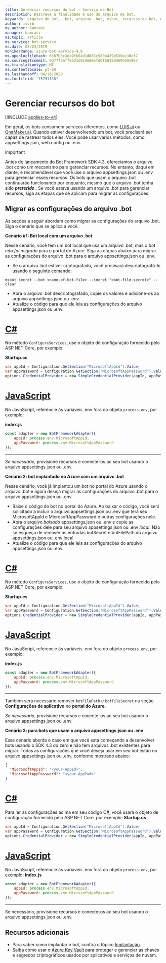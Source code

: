 ```yaml
---
title: Gerenciar recursos do bot – Serviço de Bot
description: Descreve a finalidade e uso do arquivo de bot.
keywords: arquivo de bot, .bot, arquivo .bot, msbot, recursos do bot, gerenciar recursos do bot
author: ivorb
ms.author: kamrani
manager: kamrani
ms.topic: article
ms.service: bot-service
ms.date: 05/23/2019
monikerRange: azure-bot-service-4.0
ms.openlocfilehash: 65b7b3c3da9fb04d1d086c5304439b53bbc30cf7
ms.sourcegitcommit: 9d77f3aff9521d819e88efd0fbd19d469b9919e7
ms.translationtype: MT
ms.contentlocale: pt-BR
ms.lasthandoff: 04/16/2020
ms.locfileid: "75791138"
---
```

# <a name="manage-bot-resources"></a>Gerenciar recursos do bot

[!INCLUDE [applies-to-v4](../includes/applies-to.md)]

Em geral, os bots consomem serviços diferentes, como [LUIS.ai](https://luis.ai) ou [QnaMaker.ai](https://qnamaker.ai). Quando estiver desenvolvendo um bot, você precisará ser capaz de rastrear todos eles. Você pode usar vários métodos, como appsettings.json, web.config ou .env. 

> [!IMPORTANT]
> Antes do lançamento do Bot Framework SDK 4.3, oferecíamos o arquivo .bot como um mecanismo para gerenciar recursos. No entanto, daqui em diante, é recomendável que você use o arquivo appsettings.json ou .env para gerenciar esses recursos. Os bots que usam o arquivo .bot continuarão funcionando por enquanto, mesmo que o arquivo .bot tenha sido **_preterido_** . Se você estava usando um arquivo .bot para gerenciar recursos, siga as etapas que se aplicam para migrar as configurações. 

## <a name="migrating-settings-from-bot-file"></a>Migrar as configurações do arquivo .bot
As seções a seguir abordam como migrar as configurações do arquivo .bot. Siga o cenário que se aplica a você.

**Cenário #1: Bot local com um arquivo .bot**

Nesse cenário, você tem um bot local que usa um arquivo .bot, mas o _bot não foi migrado_ para o portal do Azure. Siga as etapas abaixo para migrar as configurações do arquivo .bot para o arquivo appsettings.json ou .env.

- Se o arquivo .bot estiver criptografado, você precisará descriptografá-lo usando o seguinte comando:

```cli
msbot secret --bot <name-of-bot-file> --secret "<bot-file-secret>" --clear
```

- Abra o arquivo .bot descriptografado, copie os valores e adicione-os ao arquivo appsettings.json ou .env.
- Atualize o código para que ele leia as configurações do arquivo appsettings.json ou .env.

# <a name="c"></a>[C#](#tab/csharp)

No método `ConfigureServices`, use o objeto de configuração fornecido pelo ASP.NET Core, por exemplo: 

**Startup.cs**
```csharp
var appId = Configuration.GetSection("MicrosoftAppId").Value;
var appPassword = Configuration.GetSection("MicrosoftAppPassword").Value;
options.CredentialProvider = new SimpleCredentialProvider(appId, appPassword);
```
# <a name="javascript"></a>[JavaScript](#tab/js)

No JavaScript, referencie às variáveis .env fora do objeto `process.env`, por exemplo:
   
**index.js**

```js
const adapter = new BotFrameworkAdapter({
    appId: process.env.MicrosoftAppId,
    appPassword: process.env.MicrosoftAppPassword
});
```
---

*Se necessário*, provisione recursos e conecte-os ao seu bot usando o arquivo appsettings.json ou .env.

**Cenário 2: bot implantado no Azure com um arquivo .bot**

Nesse cenário, você já implantou um bot no portal do Azure usando o arquivo .bot e agora deseja migrar as configurações do arquivo .bot para o arquivo appsettings.json ou .env.

- Baixe o código do bot no portal do Azure. Ao baixar o código, você será solicitado a incluir o arquivo appsettings.json ou .env que terá seu MicrosoftAppId e MicrosoftAppPassword e outras configurações nele. 
- Abra o arquivo _baixado_ appsettings.json ou .env e copie as configurações dele para seu arquivo appsettings.json ou .env _local_. Não se esqueça de remover as entradas botSecret e botFilePath do arquivo appsettings.json ou .env local.
- Atualize o código para que ele leia as configurações do arquivo appsettings.json ou .env.

# <a name="c"></a>[C#](#tab/csharp)
No método `ConfigureServices`, use o objeto de configuração fornecido pelo ASP.NET Core, por exemplo: 

**Startup.cs**
```csharp
var appId = Configuration.GetSection("MicrosoftAppId").Value;
var appPassword = Configuration.GetSection("MicrosoftAppPassword").Value;
options.CredentialProvider = new SimpleCredentialProvider(appId, appPassword);
```
# <a name="javascript"></a>[JavaScript](#tab/js)
No JavaScript, referencie às variáveis .env fora do objeto `process.env`, por exemplo:
   
**index.js**

```js
const adapter = new BotFrameworkAdapter({
    appId: process.env.MicrosoftAppId,
    appPassword: process.env.MicrosoftAppPassword
});
```
---

Também será necessário remover `botFilePath` e `botFileSecret` na seção **Configurações de aplicativo** no **portal do Azure**.

*Se necessário*, provisione recursos e conecte-os ao seu bot usando o arquivo appsettings.json ou .env.

**Cenário 3: para bots que usam o arquivo appsettings.json ou .env**

Esse cenário aborda o caso em que você está começando a desenvolver bots usando o SDK 4.3 do zero e não tem arquivos .bot existentes para migrar. Todas as configurações que você deseja usar em seu bot estão no arquivo appsettings.json ou .env, conforme mostrado abaixo:

```JSON
{
  "MicrosoftAppId": "<your-AppId>",
  "MicrosoftAppPassword": "<your-AppPwd>"
}
```

# <a name="c"></a>[C#](#tab/csharp)

Para ler as configurações acima em seu código C#, você usará o objeto de configuração fornecido pelo ASP.NET Core, por exemplo: **Startup.cs**
```csharp
var appId = Configuration.GetSection("MicrosoftAppId").Value;
var appPassword = Configuration.GetSection("MicrosoftAppPassword").Value;
options.CredentialProvider = new SimpleCredentialProvider(appId, appPassword);
```

# <a name="javascript"></a>[JavaScript](#tab/js)
No JavaScript, referencie às variáveis .env fora do objeto `process.env`, por exemplo: **index.js**
```js
const adapter = new BotFrameworkAdapter({
    appId: process.env.MicrosoftAppId,
    appPassword: process.env.MicrosoftAppPassword
});
```

---

Se necessário, provisione recursos e conecte-os ao seu bot usando o arquivo appsettings.json ou .env.

## <a name="additional-resources"></a>Recursos adicionais
- Para saber como implantar o bot, confira o tópico [Implantação](../bot-builder-deploy-az-cli.md).
- Saiba como usar o [Azure Key Vault](https://docs.microsoft.com/azure/key-vault/key-vault-overview) para proteger e gerenciar as chaves e segredos criptográficos usados por aplicativos e serviços de nuvem.
